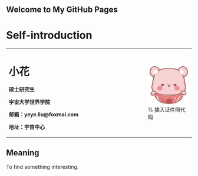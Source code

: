 ## Welcome to My GitHub Pages

# Self-introduction
<table border="0">
  <tr>
    <td width="75%">
      <h1>小花</h1>
      <p><b>硕士研究生</b></p>
      <p><b>宇宙大学世界学院</b></p>
      <p><b>邮箱：yeye.liu@foxmai.com</b></p>
      <p><b>地址：宇宙中心</b></p>
    </td>
    <td width="25%">
      <img src="/touxiang.jpg" width="100%">      % 插入证件照代码
    </td>
  </tr>
</table>

## Meaning
To find something interesting.
